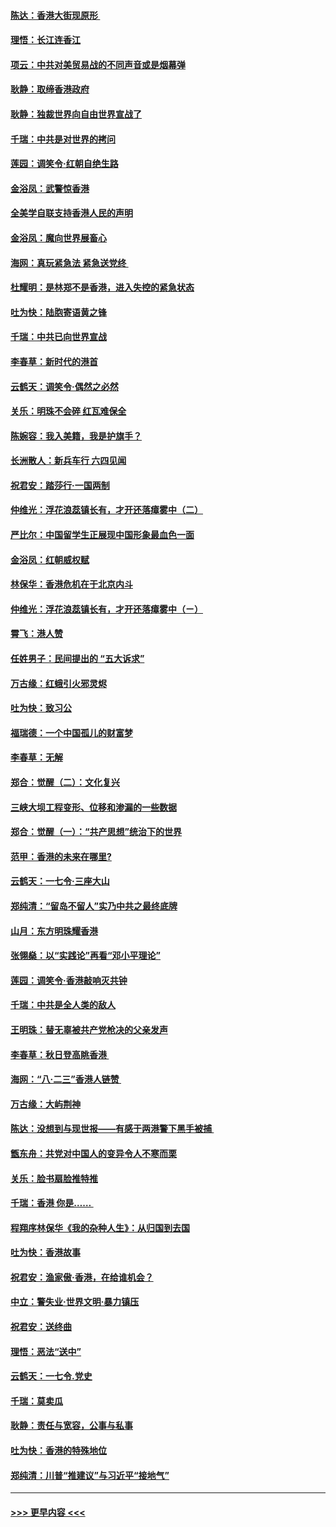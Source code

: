 #### [陈达：香港大街现原形 ](../pages/nsc993/n11495441.md?t=09030944) 
#### [理悟：长江连香江](../pages/nsc993/n11495377.md?t=09030944) 
#### [项云：中共对美贸易战的不同声音或是烟幕弹](../pages/nsc993/n11494929.md?t=09030944) 
#### [耿静：取缔香港政府](../pages/nsc993/n11494218.md?t=09030944) 
#### [耿静：独裁世界向自由世界宣战了](../pages/nsc993/n11494190.md?t=09030944) 
#### [千瑞：中共是对世界的拷问](../pages/nsc993/n11493021.md?t=09030944) 
#### [莲园：调笑令‧红朝自绝生路](../pages/nsc993/n11493011.md?t=09030944) 
#### [金浴凤：武警惊香港](../pages/nsc993/n11492994.md?t=09030944) 
#### [全美学自联支持香港人民的声明](../pages/nsc993/n11492630.md?t=09030944) 
#### [金浴凤：魔向世界展畜心](../pages/nsc993/n11492599.md?t=09030944) 
#### [海网：真玩紧急法 紧急送党终 ](../pages/nsc993/n11492535.md?t=09030944) 
#### [杜耀明：是林郑不是香港，进入失控的紧急状态](../pages/nsc993/n11491420.md?t=09030944) 
#### [吐为快：陆胞寄语黄之锋](../pages/nsc993/n11491117.md?t=09030944) 
#### [千瑞：中共已向世界宣战](../pages/nsc993/n11490123.md?t=09030944) 
#### [李春草：新时代的港首](../pages/nsc993/n11489864.md?t=09030944) 
#### [云鹤天：调笑令·偶然之必然](../pages/nsc993/n11489701.md?t=09030944) 
#### [关乐：明珠不会碎 红瓦难保全](../pages/nsc993/n11489647.md?t=09030944) 
#### [陈婉容：我入美籍，我是护旗手？](../pages/nsc993/n11487908.md?t=09030944) 
#### [长洲散人：新兵车行 六四见闻](../pages/nsc993/n11487729.md?t=09030944) 
#### [祝君安：踏莎行‧一国两制](../pages/nsc993/n11487699.md?t=09030944) 
#### [仲维光：浮花浪蕊镇长有，才开还落瘴雾中（二）](../pages/nsc993/n11483286.md?t=09030944) 
#### [严比尔：中国留学生正展现中国形象最血色一面](../pages/nsc993/n11485145.md?t=09030944) 
#### [金浴凤：红朝威权赋](../pages/nsc993/n11485191.md?t=09030944) 
#### [林保华：香港危机在于北京内斗](../pages/nsc993/n11484593.md?t=09030944) 
#### [仲维光：浮花浪蕊镇长有，才开还落瘴雾中（ㄧ）](../pages/nsc993/n11483259.md?t=09030944) 
#### [霄飞：港人赞](../pages/nsc993/n11482957.md?t=09030944) 
#### [任姓男子：民间提出的 “五大诉求”](../pages/nsc993/n11482897.md?t=09030944) 
#### [万古缘：红蛾引火邪灵烬](../pages/nsc993/n11482886.md?t=09030944) 
#### [吐为快：致习公](../pages/nsc993/n11482867.md?t=09030944) 
#### [福瑞德：一个中国孤儿的财富梦](../pages/nsc993/n11482817.md?t=09030944) 
#### [李春草：无解](../pages/nsc993/n11482791.md?t=09030944) 
#### [郑合：觉醒（二）：文化复兴](../pages/nsc993/n11478025.md?t=09030944) 
#### [三峡大坝工程变形、位移和渗漏的一些数据](../pages/nsc993/n11478232.md?t=09030944) 
#### [郑合：觉醒（一）：“共产思想”统治下的世界](../pages/nsc993/n11477663.md?t=09030944) 
#### [范甲：香港的未来在哪里?](../pages/nsc993/n11477249.md?t=09030944) 
#### [云鹤天：一七令·三座大山](../pages/nsc993/n11477192.md?t=09030944) 
#### [郑纯清：“留岛不留人”实乃中共之最终底牌](../pages/nsc993/n11476160.md?t=09030944) 
#### [山月：东方明珠耀香港](../pages/nsc993/n11476077.md?t=09030944) 
#### [张翎燊：以“实践论”再看“邓小平理论”](../pages/nsc993/n11475733.md?t=09030944) 
#### [莲园：调笑令‧香港敲响灭共钟](../pages/nsc993/n11475723.md?t=09030944) 
#### [千瑞：中共是全人类的敌人](../pages/nsc993/n11475329.md?t=09030944) 
#### [王明珠：替无辜被共产党枪决的父亲发声](../pages/nsc993/n11474570.md?t=09030944) 
#### [李春草：秋日登高眺香港 ](../pages/nsc993/n11474491.md?t=09030944) 
#### [海网：“八·二三”香港人链赞 ](../pages/nsc993/n11474538.md?t=09030944) 
#### [万古缘：大屿荆神](../pages/nsc993/n11474401.md?t=09030944) 
#### [陈达：没想到与现世报——有感于两港警下黑手被捕 ](../pages/nsc993/n11472557.md?t=09030944) 
#### [甑东舟：共党对中国人的变异令人不寒而栗](../pages/nsc993/n11472496.md?t=09030944) 
#### [关乐：脸书扇脸推特推](../pages/nsc993/n11472488.md?t=09030944) 
#### [千瑞：香港  你是…… ](../pages/nsc993/n11472459.md?t=09030944) 
#### [程翔序林保华《我的杂种人生》：从归国到去国](../pages/nsc993/n11472369.md?t=09030944) 
#### [吐为快：香港故事](../pages/nsc993/n11471931.md?t=09030944) 
#### [祝君安：渔家傲‧香港，在给谁机会？](../pages/nsc993/n11469718.md?t=09030944) 
#### [中立：警失业‧世界文明‧暴力镇压](../pages/nsc993/n11467566.md?t=09030944) 
#### [祝君安：送终曲](../pages/nsc993/n11467546.md?t=09030944) 
#### [理悟：恶法“送中”](../pages/nsc993/n11467290.md?t=09030944) 
#### [云鹤天：一七令.党史](../pages/nsc993/n11464122.md?t=09030944) 
#### [千瑞：莫卖瓜](../pages/nsc993/n11463014.md?t=09030944) 
#### [耿静：责任与宽容，公事与私事](../pages/nsc993/n11462810.md?t=09030944) 
#### [吐为快：香港的特殊地位](../pages/nsc993/n11462562.md?t=09030944) 
#### [郑纯清：川普“推建议”与习近平“接地气”](../pages/nsc993/n11461683.md?t=09030944) 

----
#### [ >>> 更早内容 <<< ](../indexes/nsc993-earlier.md)
